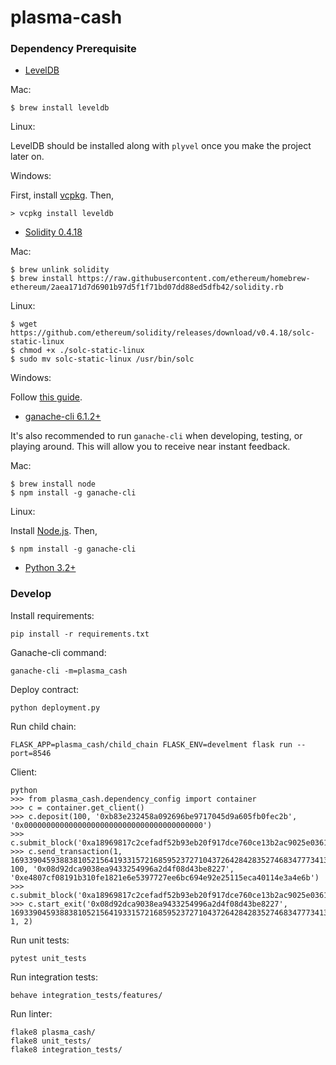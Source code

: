 # plasma-cash

### Dependency Prerequisite

- [LevelDB](https://github.com/google/leveldb)

Mac:
```
$ brew install leveldb
```

Linux:

LevelDB should be installed along with `plyvel` once you make the project later on.

Windows:

First, install [vcpkg](https://github.com/Microsoft/vcpkg). Then,

```
> vcpkg install leveldb
```

- [Solidity 0.4.18](https://github.com/ethereum/solidity/releases/tag/v0.4.18)

Mac:
```
$ brew unlink solidity
$ brew install https://raw.githubusercontent.com/ethereum/homebrew-ethereum/2aea171d7d6901b97d5f1f71bd07dd88ed5dfb42/solidity.rb
```

Linux:
```
$ wget https://github.com/ethereum/solidity/releases/download/v0.4.18/solc-static-linux
$ chmod +x ./solc-static-linux
$ sudo mv solc-static-linux /usr/bin/solc
```

Windows:

Follow [this guide](https://solidity.readthedocs.io/en/v0.4.21/installing-solidity.html#prerequisites-windows).

- [ganache-cli 6.1.2+](https://github.com/trufflesuite/ganache-cli)

It's also recommended to run `ganache-cli` when developing, testing, or playing around. This will allow you to receive near instant feedback.

Mac:
```
$ brew install node
$ npm install -g ganache-cli
```

Linux:

Install [Node.js](https://nodejs.org/en/download/). Then,
```
$ npm install -g ganache-cli
```

- [Python 3.2+](https://www.python.org/downloads/)

### Develop

Install requirements:
```
pip install -r requirements.txt
```

Ganache-cli command:
```
ganache-cli -m=plasma_cash
```

Deploy contract:
```
python deployment.py
```

Run child chain:
```
FLASK_APP=plasma_cash/child_chain FLASK_ENV=develment flask run --port=8546
```

Client:
```
python
>>> from plasma_cash.dependency_config import container
>>> c = container.get_client()
>>> c.deposit(100, '0xb83e232458a092696be9717045d9a605fb0fec2b', '0x0000000000000000000000000000000000000000')
>>> c.submit_block('0xa18969817c2cefadf52b93eb20f917dce760ce13b2ac9025e0361ad1e7a1d448')
>>> c.send_transaction(1, 1693390459388381052156419331572168595237271043726428428352746834777341368960, 100, '0x08d92dca9038ea9433254996a2d4f08d43be8227', '0xe4807cf08191b310fe1821e6e5397727ee6bc694e92e25115eca40114e3a4e6b')
>>> c.submit_block('0xa18969817c2cefadf52b93eb20f917dce760ce13b2ac9025e0361ad1e7a1d448')
>>> c.start_exit('0x08d92dca9038ea9433254996a2d4f08d43be8227', 1693390459388381052156419331572168595237271043726428428352746834777341368960, 1, 2)
```

Run unit tests:
```
pytest unit_tests
```

Run integration tests:
```
behave integration_tests/features/
```

Run linter:
```
flake8 plasma_cash/
flake8 unit_tests/
flake8 integration_tests/
```
